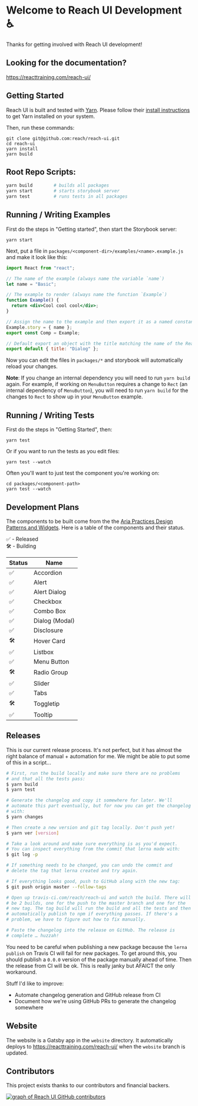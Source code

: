 # Welcome to Reach UI Development ♿️

Thanks for getting involved with Reach UI development!

## Looking for the documentation?

https://reacttraining.com/reach-ui/

## Getting Started

Reach UI is built and tested with [Yarn](https://yarnpkg.com). Please follow their [install instructions](https://yarnpkg.com/docs/install) to get Yarn installed on your system.

Then, run these commands:

```
git clone git@github.com:reach/reach-ui.git
cd reach-ui
yarn install
yarn build
```

## Root Repo Scripts:

```sh
yarn build        # builds all packages
yarn start        # starts storybook server
yarn test         # runs tests in all packages
```

## Running / Writing Examples

First do the steps in "Getting started", then start the Storybook server:

```
yarn start
```

Next, put a file in `packages/<component-dir>/examples/<name>.example.js` and make it look like this:

```jsx
import React from "react";

// The name of the example (always name the variable `name`)
let name = "Basic";

// The example to render (always name the function `Example`)
function Example() {
  return <div>Cool cool cool</div>;
}

// Assign the name to the example and then export it as a named constant
Example.story = { name };
export const Comp = Example;

// Default export an object with the title matching the name of the Reach package
export default { title: "Dialog" };
```

Now you can edit the files in `packages/*` and storybook will automatically reload your changes.

**Note**: If you change an internal dependency you will need to run `yarn build` again. For example, if working on `MenuButton` requires a change to `Rect` (an internal dependency of `MenuButton`), you will need to run `yarn build` for the changes to `Rect` to show up in your `MenuButton` example.

## Running / Writing Tests

First do the steps in "Getting Started", then:

```
yarn test
```

Or if you want to run the tests as you edit files:

```
yarn test --watch
```

Often you'll want to just test the component you're working on:

```
cd packages/<component-path>
yarn test --watch
```

## Development Plans

The components to be built come from the the [Aria Practices Design Patterns and Widgets](https://www.w3.org/TR/wai-aria-practices-1.1). Here is a table of the components and their status.

✅ - Released<br/>
🛠 - Building<br/>

| Status | Name           |
| ------ | -------------- |
| ✅     | Accordion      |
| ✅     | Alert          |
| ✅     | Alert Dialog   |
| ✅     | Checkbox       |
| ✅     | Combo Box      |
| ✅     | Dialog (Modal) |
| ✅     | Disclosure     |
| 🛠      | Hover Card     |
| ✅     | Listbox        |
| ✅     | Menu Button    |
| 🛠      | Radio Group    |
| ✅     | Slider         |
| ✅     | Tabs           |
| 🛠      | Toggletip      |
| ✅     | Tooltip        |

## Releases

This is our current release process. It's not perfect, but it has almost the right balance of manual + automation for me. We might be able to put some of this in a script...

```sh
# First, run the build locally and make sure there are no problems
# and that all the tests pass:
$ yarn build
$ yarn test

# Generate the changelog and copy it somewhere for later. We'll
# automate this part eventually, but for now you can get the changelog
# with:
$ yarn changes

# Then create a new version and git tag locally. Don't push yet!
$ yarn ver [version]

# Take a look around and make sure everything is as you'd expect.
# You can inspect everything from the commit that lerna made with:
$ git log -p

# If something needs to be changed, you can undo the commit and
# delete the tag that lerna created and try again.

# If everything looks good, push to GitHub along with the new tag:
$ git push origin master --follow-tags

# Open up travis-ci.com/reach/reach-ui and watch the build. There will
# be 2 builds, one for the push to the master branch and one for the
# new tag. The tag build will run the build and all the tests and then
# automatically publish to npm if everything passes. If there's a
# problem, we have to figure out how to fix manually.

# Paste the changelog into the release on GitHub. The release is
# complete … huzzah!
```

You need to be careful when publishing a new package because the `lerna publish` on Travis CI will fail for new packages. To get around this, you should publish a `0.0.0` version of the package manually ahead of time. Then the release from CI will be ok. This is really janky but AFAICT the only workaround.

Stuff I'd like to improve:

- Automate changelog generation and GitHub release from CI
- Document how we're using GitHub PRs to generate the changelog somewhere

## Website

The website is a Gatsby app in the `website` directory. It automatically deploys to https://reacttraining.com/reach-ui/ when the `website` branch is updated.

## Contributors

This project exists thanks to our contributors and financial backers.

<a href="https://github.com/reach/reach-ui/graphs/contributors"><img alt="graph of Reach UI GitHub contributors" src="https://opencollective.com/reach-ui/contributors.svg?width=1260&button=false%22" /></a>
